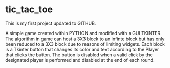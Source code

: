 # tic_tac_toe
This is my first project updated to GITHUB.

A simple game created within PYTHON and modified with a GUI TKINTER. The algorithm in game can host a 3X3 block to an infinte block but has only been reduced to a 3X3 block due to reasons of limiting widgets. Each block is a Tkinter button that changes its color and text according to the Player that clicks the button. The button is disabled when a valid click by the designated player is performed and disabled at the end of each round.
